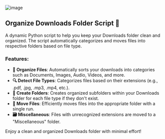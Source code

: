 ![image](https://github.com/user-attachments/assets/fb6ff2b9-83a6-4213-9460-b05ba5c7853b)

## Organize Downloads Folder Script 📁

A dynamic Python script to help you keep your Downloads folder clean and organized. The script automatically categorizes and moves files into respective folders based on file type.

### Features:

- **📂 Organize Files**: Automatically sorts your downloads into categories such as Documents, Images, Audio, Videos, and more.
- **🔍 Detect File Types**: Categorizes files based on their extensions (e.g., .pdf, .jpg, .mp3, .mp4, etc.).
- **📁 Create Folders**: Creates organized subfolders within your Downloads folder for each file type if they don't exist.
- **🚚 Move Files**: Efficiently moves files into the appropriate folder with a single run.
- **🗃️ Miscellaneous**: Files with unrecognized extensions are moved to a "Miscellaneous" folder.
  
Enjoy a clean and organized Downloads folder with minimal effort!
